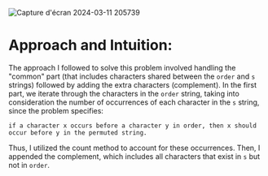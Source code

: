 ![Capture d'écran 2024-03-11 205739](https://github.com/HafsaTATA/LeetCode-problems/assets/120058921/c7756a8f-dd85-4f15-9f78-b240f913add1)
# Approach and Intuition:
The approach I followed to solve this problem involved handling the "common" part (that includes characters shared between the `order` and `s` strings) followed by adding the extra characters (complement). 
In the first part, we iterate through the characters in the `order` string, taking into consideration the number of occurrences of each character in the `s` string, since the problem specifies:
    
    if a character x occurs before a character y in order, then x should occur before y in the permuted string.

Thus, I utilized the count method to account for these occurrences. 
Then, I appended the complement, which includes all characters that exist in `s` but not in `order`.

